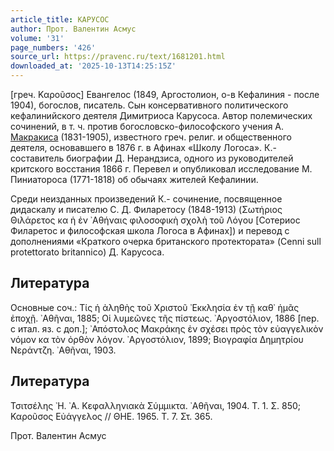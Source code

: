```yaml
---
article_title: КАРУСОС
author: Прот. Валентин Асмус
volume: '31'
page_numbers: '426'
source_url: https://pravenc.ru/text/1681201.html
downloaded_at: '2025-10-13T14:25:15Z'
---
```


[греч. Καροῦσος] Евангелос (1849, Аргостолион, о-в Кефалиния - после 1904), богослов, писатель. Сын консервативного политического кефалинийского деятеля Димитриоса Карусоса. Автор полемических сочинений, в т. ч. против богословско-философского учения А. [Макракиса](https://pravenc.ru/text/Макракиса.html) (1831-1905), известного греч. религ. и общественного деятеля, основавшего в 1876 г. в Афинах «Школу Логоса». К.- составитель биографии Д. Нерандзиса, одного из руководителей критского восстания 1866 г. Перевел и опубликовал исследование М. Пиниатороса (1771-1818) об обычаях жителей Кефалинии.

Среди неизданных произведений К.- сочинение, посвященное дидаскалу и писателю С. Д. Филаретосу (1848-1913) (Σωτήριος Θιλάρετος κα ἡ ἐν ᾿Αθήναις φιλοσοφικὴ σχολὴ τοῦ Λόγου [Сотериос Филаретос и философская школа Логоса в Афинах]) и перевод с дополнениями «Краткого очерка британского протектората» (Cenni sull protettorato britannico) Д. Карусоса.

## Литература

Основные соч.: Τίς ἡ ἀληθὴς τοῦ Χριστοῦ ᾿Εκκλησία ἐν τῇ καθ᾿ ἡμᾶς ἐποχῇ. ᾿Αθῆναι, 1885; Οἱ λυμεῶνες τῆς πίστεως. ᾿Αργοστόλιον, 1886 [пер. с итал. яз. с доп.]; ᾿Απόστολος Μακράκης ἐν σχέσει πρὸς τὸν εὐαγγελικὸν νόμον κα τὸν ὀρθὸν λόγον. ᾿Αργοστόλιον, 1899; Βιογραφία Δημητρίου Νεράντζη. ᾿Αθῆναι, 1903.

## Литература

Τσιτσέλης ᾿Η. ᾿Α. Κεφαλληνιακὰ Σύμμικτα. ᾿Αθῆναι, 1904. Τ. 1. Σ. 850; Καροῦσος Εὐάγγελος // ΘΗΕ. 1965. Τ. 7. Στ. 365.

Прот. Валентин Асмус

